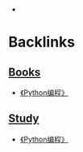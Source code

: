 - 

# Backlinks
## [Books](<Books.md>)
- [《Python编程》](<《Python编程》.md>)

## [Study](<Study.md>)
- [《Python编程》](<《Python编程》.md>)

